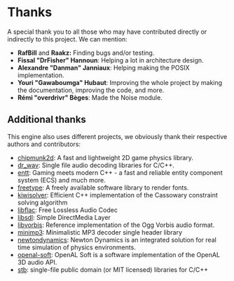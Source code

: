 # Thanks

A special thank you to all those who may have contributed directly or indirectly to this project. We can mention:

- **RafBill** and **Raakz:** Finding bugs and/or testing.
- **Fissal "DrFisher" Hannoun**: Helping a lot in architecture design.
- **Alexandre "Danman" Janniaux**: Helping making the POSIX implementation.
- **Youri "Gawaboumga" Hubaut**: Improving the whole project by making the documentation, improving the code, and more.
- **Rémi "overdrivr" Bèges**: Made the Noise module.

## Additional thanks

This engine also uses different projects, we obviously thank their respective authors and contributors:

- [chipmunk2d](https://chipmunk-physics.net/): A fast and lightweight 2D game physics library.
- [dr_wav](https://github.com/mackron/dr_libs): Single file audio decoding libraries for C/C++.
- [entt](https://github.com/skypjack/entt): Gaming meets modern C++ - a fast and reliable entity component system (ECS) and much more.
- [freetype](https://www.freetype.org): A freely available software library to render fonts.
- [kiwisolver](https://kiwisolver.readthedocs.io/en/latest/): Efficient C++ implementation of the Cassowary constraint solving algorithm
- [libflac](https://xiph.org/flac): Free Lossless Audio Codec
- [libsdl](https://www.libsdl.org/): Simple DirectMedia Layer
- [libvorbis](https://xiph.org/vorbis): Reference implementation of the Ogg Vorbis audio format.
- [minimp3](https://github.com/lieff/minimp3): Minimalistic MP3 decoder single header library
- [newtondynamics](http://newtondynamics.com): Newton Dynamics is an integrated solution for real time simulation of physics environments.
- [openal-soft](https://openal-soft.org): OpenAL Soft is a software implementation of the OpenAL 3D audio API.
- [stb](https://github.com/nothings/stb): single-file public domain (or MIT licensed) libraries for C/C++